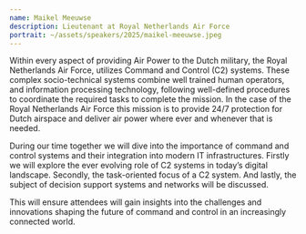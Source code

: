 ```yaml
---
name: Maikel Meeuwse
description: Lieutenant at Royal Netherlands Air Force
portrait: ~/assets/speakers/2025/maikel-meeuwse.jpeg
---
```


Within every aspect of providing Air Power to the Dutch military, the Royal Netherlands Air Force, utilizes Command and Control (C2) systems. These complex socio-technical systems combine well trained human operators, and information processing technology, following well-defined procedures to coordinate the required tasks to complete the mission. In the case of the Royal Netherlands Air Force this mission is to provide 24/7 protection for Dutch airspace and deliver air power where ever and whenever that is needed.
 
During our time together we will dive into the importance of command and control systems and their integration into modern IT infrastructures. Firstly we will explore the ever evolving role of C2 systems in today’s digital landscape. Secondly, the task-oriented focus of a C2 system. And lastly, the subject of decision support systems and networks will be discussed.  
 
This will ensure attendees will gain insights into the challenges and innovations shaping the future of command and control in an increasingly connected world.
